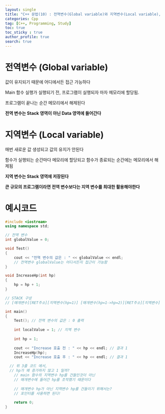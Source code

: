 ```yaml
---
layout: single
title: "C++ 문법(10) : 전역변수(Global variable)와 지역변수(Local variable), 함수의 값 전달"
categories: Cpp
tag: [C++, Programming, Study]
toc: true
toc_sticky : true
author_profile: true
search: true
---
```


# 전역변수 (Global variable)

값이 유지되기 때문에 어디에서든 접근 가능하다

Main 함수 실행가 실행되기 전, 프로그램이 실행되자 마자 메모리에 할당됨.

프로그램이 끝나는 순간 메모리에서 해제된다

**전역 변수는 Stack 영역이 아닌 Data 영역에 들어간다**



# 지역변수 (Local variable)

매번 새로운 값 생성되고 값의 유지가 안된다

함수가 실행되는 순간마다 메모리에 할당되고 함수가 종료되는 순간에는 메모리에서 해제됨

**지역 변수는 Stack 영역에 저장된다**

**큰 규모의 프로그램이라면 전역 변수보다는 지역 변수를 최대한 활용해야한다**



# 예시코드

```c++
#include <iostream>
using namespace std;

// 전역 변수
int globalValue = 0;

void Test()
{
	cout << "전역 변수의 값은 : " << globalValue << endl;
    // 전역변수 globalValue는 어디서든지 접근이 가능함
}

void IncreaseHp(int hp)
{
	hp = hp + 1;
}

// STACK 구성
// [매개변수][RET주소][지역변수(hp=1)] [매개변수(hp=1->hp=2)][RET주소][지역변수] 

int main()
{
	Test(); // 전역 변수의 값은 : 0 출력
	
	int localValue = 1; // 지역 변수
	
	int hp = 1;
	
	cout << "Increase 호출 전 : " << hp << endl; // 결과 1
	IncreaseHp(hp);
	cout << "Increase 호출 후 : " << hp << endl; // 결과 1

  // 위 3줄 코드 에서,
  // hp가 왜 증가하지 않고 1 일까?
	// main 함수의 지역변수 hp를 건들인것이 아닌
	// 매개변수에 들어간 hp를 조작했기 때문이다
	
	// 매개변수 hp가 아닌 지역변수 hp를 건들이기 위해서는?
	// 포인터를 사용하면 된다!
	
	return 0;
}
```

